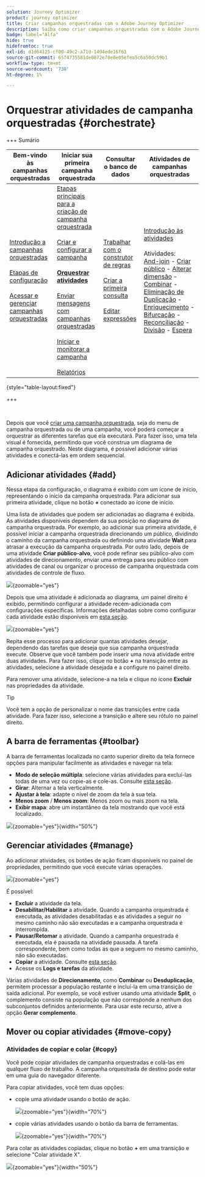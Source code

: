 ```yaml
---
solution: Journey Optimizer
product: journey optimizer
title: Criar campanhas orquestradas com o Adobe Journey Optimizer
description: Saiba como criar campanhas orquestradas com o Adobe Journey Optimizer
badge: label="Alfa"
hide: true
hidefromtoc: true
exl-id: d1d64125-cf00-49c2-a71d-1494ede16f61
source-git-commit: 6574735581de0872e78e8e05efea5c6a50dc59b1
workflow-type: tm+mt
source-wordcount: '738'
ht-degree: 1%

---
```


# Orquestrar atividades de campanha orquestradas {#orchestrate}

+++ Sumário

| Bem-vindo às campanhas orquestradas | Iniciar sua primeira campanha orquestrada | Consultar o banco de dados | Atividades de campanhas orquestradas |
|---|---|---|---|
| [Introdução a campanhas orquestradas](gs-orchestrated-campaigns.md)<br/><br/>[Etapas de configuração](configuration-steps.md)<br/><br/>[Acessar e gerenciar campanhas orquestradas](access-manage-orchestrated-campaigns.md) | [Etapas principais para a criação de campanha orquestrada](gs-campaign-creation.md)<br/><br/>[Criar e configurar a campanha](create-orchestrated-campaign.md)<br/><br/><b>[Orquestrar atividades](orchestrate-activities.md)</b><br/><br/>[Enviar mensagens com campanhas orquestradas](send-messages.md)<br/><br/>[Iniciar e monitorar a campanha](start-monitor-campaigns.md)<br/><br/>[Relatórios](reporting-campaigns.md) | [Trabalhar com o construtor de regras](orchestrated-rule-builder.md)<br/><br/>[Criar a primeira consulta](build-query.md)<br/><br/>[Editar expressões](edit-expressions.md) | [Introdução às atividades](activities/about-activities.md)<br/><br/>Atividades:<br/>[And-join](activities/and-join.md) - [Criar público](activities/build-audience.md) - [Alterar dimensão](activities/change-dimension.md) - [Combinar](activities/combine.md) - [Eliminação de Duplicação](activities/deduplication.md) - [Enriquecimento](activities/enrichment.md) - [Bifurcação](activities/fork.md) - [Reconciliação](activities/reconciliation.md) - [Divisão](activities/split.md) - [Espera](activities/wait.md) |

{style="table-layout:fixed"}

+++

<br/>

Depois que você [criar uma campanha orquestrada](gs-campaign-creation.md), seja do menu de campanha orquestrada ou de uma campanha, você poderá começar a orquestrar as diferentes tarefas que ela executará. Para fazer isso, uma tela visual é fornecida, permitindo que você construa um diagrama de campanha orquestrado. Neste diagrama, é possível adicionar várias atividades e conectá-las em ordem sequencial.

## Adicionar atividades {#add}

Nessa etapa da configuração, o diagrama é exibido com um ícone de início, representando o início da campanha orquestrada. Para adicionar sua primeira atividade, clique no botão **+** conectado ao ícone de início.

Uma lista de atividades que podem ser adicionadas ao diagrama é exibida. As atividades disponíveis dependem da sua posição no diagrama de campanha orquestrada. Por exemplo, ao adicionar sua primeira atividade, é possível iniciar a campanha orquestrada direcionando um público, dividindo o caminho da campanha orquestrada ou definindo uma atividade **Wait** para atrasar a execução da campanha orquestrada. Por outro lado, depois de uma atividade **Criar público-alvo**, você pode refinar seu público-alvo com atividades de direcionamento, enviar uma entrega para seu público com atividades de canal ou organizar o processo de campanha orquestrada com atividades de controle de fluxo.

![](assets/orchestrated-start.png){zoomable="yes"}

Depois que uma atividade é adicionada ao diagrama, um painel direito é exibido, permitindo configurar a atividade recém-adicionada com configurações específicas. Informações detalhadas sobre como configurar cada atividade estão disponíveis em [esta seção](activities/about-activities.md).

![](assets/orchestrated-configure-activities.png){zoomable="yes"}

Repita esse processo para adicionar quantas atividades desejar, dependendo das tarefas que deseja que sua campanha orquestrada execute. Observe que você também pode inserir uma nova atividade entre duas atividades. Para fazer isso, clique no botão **+** na transição entre as atividades, selecione a atividade desejada e a configure no painel direito.

Para remover uma atividade, selecione-a na tela e clique no ícone **Excluir** nas propriedades da atividade.

>[!TIP]
>
>Você tem a opção de personalizar o nome das transições entre cada atividade. Para fazer isso, selecione a transição e altere seu rótulo no painel direito.

## A barra de ferramentas {#toolbar}

A barra de ferramentas localizada no canto superior direito da tela fornece opções para manipular facilmente as atividades e navegar na tela:

* **Modo de seleção múltipla**: selecione várias atividades para excluí-las todas de uma vez ou copie-as e cole-as. Consulte [esta seção](#copy).
* **Girar**: Alternar a tela verticalmente.
* **Ajustar à tela**: adapte o nível de zoom da tela à sua tela.
* **Menos zoom** / **Menos zoom**: Menos zoom ou mais zoom na tela.
* **Exibir mapa**: abre um instantâneo da tela mostrando que você está localizado.

![](assets/orchestrated-toolbar.png){zoomable="yes"}{width="50%"}

## Gerenciar atividades {#manage}

Ao adicionar atividades, os botões de ação ficam disponíveis no painel de propriedades, permitindo que você execute várias operações.

![](assets/activity-action.png){zoomable="yes"}

É possível:

* **Excluir** a atividade da tela.
* **Desabilitar/Habilitar** a atividade. Quando a campanha orquestrada é executada, as atividades desabilitadas e as atividades a seguir no mesmo caminho não são executadas e a campanha orquestrada é interrompida.
* **Pausar/Retomar** a atividade. Quando a campanha orquestrada é executada, ela é pausada na atividade pausada. A tarefa correspondente, bem como todas as que a seguem no mesmo caminho, não são executadas.
* **Copiar** a atividade. Consulte [esta seção](#copy).
* Acesse os **Logs e tarefas** da atividade.

Várias atividades de **Direcionamento**, como **Combinar** ou **Desduplicação**, permitem processar a população restante e incluí-la em uma transição de saída adicional. Por exemplo, se você estiver usando uma atividade **Split**, o complemento consiste na população que não corresponde a nenhum dos subconjuntos definidos anteriormente. Para usar este recurso, ative a opção **Gerar complemento**.

## Mover ou copiar atividades {#move-copy}

### Atividades de copiar e colar {#copy}

Você pode copiar atividades de campanha orquestradas e colá-las em qualquer fluxo de trabalho. A campanha orquestrada de destino pode estar em uma guia do navegador diferente.

Para copiar atividades, você tem duas opções:

* copie uma atividade usando o botão de ação.

  ![](assets/orchestrated-copy-1.png){zoomable="yes"}{width="70%"}

* copie várias atividades usando o botão da barra de ferramentas.

  ![](assets/orchestrated-copy-2.png){zoomable="yes"}{width="70%"}

Para colar as atividades copiadas, clique no botão **+** em uma transição e selecione &quot;Colar atividade X&quot;.

![](assets/orchestrated-copy-3.png){zoomable="yes"}{width="50%"}

<!--
### Move activities and their child nodes {#move}

Journey Optimizer allows you to move an activity, along with the entire content of its child nodes (including all transitions and activities within it) to the end of another transition within the same orchestrated campaign.

This process disconnects the activity and everything in its outbound transition from the initial location, moving it to the new target transition.

To move an activity:

1. Select the activity you wish to move.
1. In the activity's properties pane, click the **Move** button.
1. Select the transition where you want to place the activity and its outbound transition, then confirm.

![](assets/activity-move.png)


## Execution options {#execution}

All activities allow you to manage their execution options. Select an activity and click on the **Execution options** button. This lets you define the activity's execution mode and behavior in case of errors.

![](assets/workflow-execution-options.png){zoomable="yes"}{width="70%"}


### Properties

The **Execution** field allows you to define the action to be carried out when the task is started.

The **Maximum execution duration** field allows you to specify a duration such as "30s" or "1h". If the activity is not finished after the duration specified has been elapsed, an alert is triggered. This has no impact on how the orchestrated campaign functions.

The **Time zone** field allows you to select the time zone of the activity. Adobe Journey Optimizer allows you to manage the time differences between multiple countries on the same instance. The setting applied is configured when the instance is created.

**The Affinity** field allows you to force an orchestrated campaign or an orchestrated campaign activity to execute on a particular machine. To do this, you must specify one or several affinities for the orchestrated campaign or activity in question.

The **Behavior** field allows you to define the procedure to follow if asynchronous tasks are used.

### Error management

The **In case of error** field allows you to specify the action to be carried out should the activity encounter an error.

### Initialization script

The **Initialization script** lets you initialize variables or modify activity properties. Click the **Edit code** button and type the snippet of code to execute. The script is called when the activity executes. 

## Example {#example}

Here is an orchestrated campaign example designed to send an email to all customers (other than VIP customers) with an email who are interested in coffee machines.

![](assets/workflow-example.png){zoomable="yes"}{zoomable="yes"}

To achieve this, activities below have been added:

* A **[!UICONTROL Fork]** activity that divides the orchestrated campaign into three paths (one for each set of customer),
* **[!UICONTROL Build audience]** activities to target the three sets of customers:

    * Customers with an email,
    * Customers belonging to the pre-existing "Interrested in Coffee Machine(s)" audience,
    * Customers belonging to the pre-existing "VIP ro reward" audience.

* A **[!UICONTROL Combine]** activity that groups together customers with an email and those interested in coffee machines,
* A **[!UICONTROL Combine]** activity that excludes VIP customers,
* An **[!UICONTROL Email delivery]** activity that sends an email to the resulting customers. 

Once you have completed the orchestrated campaign, add en **[!UICONTROL End]** activity at the end of the diagram. This activity allow you to visually mark the end of a workflow and has no functional impact.

After successfully designing the orchestrated campaign diagram, you can execute the orchestrated campaign and track the progress of its various tasks. [Learn how to start an orchestrated campaign and monitor its execution](start-monitor-campaigns.md)
-->